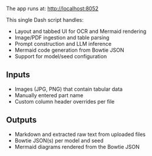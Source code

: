 
The app runs at: [http://localhost:8052](http://localhost:8052)

This single Dash script handles:

- Layout and tabbed UI for OCR and Mermaid rendering
- Image/PDF ingestion and table parsing
- Prompt construction and LLM inference
- Mermaid code generation from Bowtie JSON
- Support for model/seed configuration

## Inputs

- Images (JPG, PNG) that contain tabular data
- Manually entered part name
- Custom column header overrides per file

## Outputs

- Markdown and extracted raw text from uploaded files
- Bowtie JSON(s) per model and seed
- Mermaid diagrams rendered from the Bowtie JSON
